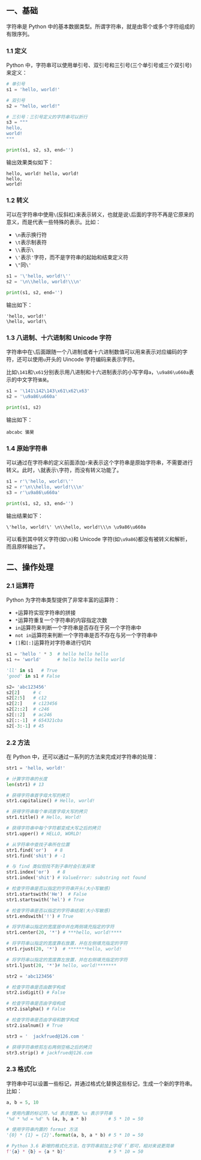 ## 一、基础

字符串是 Python 中的基本数据类型。所谓字符串，就是由零个或多个字符组成的有限序列。

### 1.1 定义

Python 中，字符串可以使用单引号、双引号和三引号(三个单引号或三个双引号)来定义：

```python
# 单引号
s1 = 'hello, world!'

# 双引号
s2 = "hello, world!"

# 三引号：三引号定义的字符串可以折行
s3 = """
hello,
world!
"""

print(s1, s2, s3, end='')
```

输出效果类似如下：

```
hello, world! hello, world!
hello,
world!
```

### 1.2 转义

可以在字符串中使用`\`(反斜杠)来表示转义，也就是说`\`后面的字符不再是它原来的意义，而是代表一些特殊的表示。比如：

* `\n`表示换行符
* `\t`表示制表符
* `\\`表示`\`
* `\'`表示`'`字符，而不是字符串的起始和结束定义符
* `\"`同`\'`

```python
s1 = '\'hello, world!\''
s2 = '\n\\hello, world!\\\n'

print(s1, s2, end='')
```

输出如下：

```
'hello, world!'
\hello, world!\
```

### 1.3 八进制、十六进制和 Unicode 字符

字符串中在`\`后面跟随一个八进制或者十六进制数值可以用来表示对应编码的字符，还可以使用`u`开头的 Uincode 字符编码来表示字符。

比如`\141`和`\x61`分别表示用八进制和十六进制表示的小写字母`a`，`\u9a86\u660a`表示的中文字符`骆昊`。

```Python
s1 = '\141\142\143\x61\x62\x63'
s2 = '\u9a86\u660a'

print(s1, s2)
```

输出如下：

```
abcabc 骆昊
```

### 1.4 原始字符串

可以通过在字符串的定义前面添加`r`来表示这个字符串是原始字符串，不需要进行转义。此时，`\`就表示`\`字符，而没有转义功能了。

```python
s1 = r'\'hello, world!\''
s2 = r'\n\\hello, world!\\\n'
s3 = r'\u9a86\u660a'

print(s1, s2, s3, end='')
```

输出结果如下：

```
\'hello, world!\' \n\\hello, world!\\\n \u9a86\u660a
```

可以看到其中转义字符(如`\n`)和 Unicode 字符(如`\u9a86`)都没有被转义和解析，而且原样输出了。

## 二、操作处理

### 2.1 运算符

Python 为字符串类型提供了非常丰富的运算符：

* `+`运算符实现字符串的拼接
* `*`运算符重复一个字符串的内容指定次数
* `in`运算符来判断一个字符串是否存在于另一个字符串中
* `not in`运算符来判断一个字符串是否不存在与另一个字符串中
* `[]`和`[:]`运算符对字符串进行切片

```Python
s1 = 'hello ' * 3  # hello hello hello
s1 += 'world'      # hello hello hello world

'll' in s1   # True
'good' in s1 # False

s2= 'abc123456'
s2[2]     # c
s2[2:5]   # c12
s2[2:]    # c123456
s2[2::2]  # c246
s2[::2]   # ac246
s2[::-1]  # 654321cba
s2[-3:-1] # 45
```

### 2.2 方法

在 Python 中，还可以通过一系列的方法来完成对字符串的处理：

```Python
str1 = 'hello, world!'

# 计算字符串的长度
len(str1) # 13

# 获得字符串首字母大写的拷贝
str1.capitalize() # Hello, world!

# 获得字符串每个单词首字母大写的拷贝
str1.title() # Hello, World!

# 获得字符串中每个字符都变成大写之后的拷贝
str1.upper() # HELLO, WORLD!

# 从字符串中查找子串所在位置
str1.find('or')   # 8
str1.find('shit') # -1

# 与 find 类似但找不到子串时会引发异常
str1.index('or')   # 8
str1.index('shit') # ValueError: substring not found

# 检查字符串是否以指定的字符串开头(大小写敏感)
str1.startswith('He')  # False
str1.startswith('hel') # True

# 检查字符串是否以指定的字符串结尾(大小写敏感)
str1.endswith('!') # True

# 将字符串以指定的宽度居中并在两侧填充指定的字符
str1.center(20, '*') # ***hello, world!****

# 将字符串以指定的宽度靠右放置，并在左侧填充指定的字符
str1.rjust(20, '*')  # *******hello, world!

# 将字符串以指定的宽度靠左放置，并在右侧填充指定的字符
str1.ljust(20, '*')# hello, world!*******

str2 = 'abc123456'

# 检查字符串是否由数字构成
str2.isdigit() # False

# 检查字符串是否由字母构成
str2.isalpha() # False

# 检查字符串是否由字母和数字构成
str2.isalnum() # True

str3 = '  jackfrued@126.com '

# 获得字符串修剪左右两侧空格之后的拷贝
str3.strip() # jackfrued@126.com
```

### 2.3 格式化

字符串中可以设置一些标记，并通过格式化替换这些标记，生成一个新的字符串。比如：

```Python
a, b = 5, 10

# 使用内置的标记符，%d 表示整数，%s 表示字符串
'%d * %d = %d' % (a, b, a * b)        # 5 * 10 = 50

# 使用字符串内置的 format 方法
'{0} * {1} = {2}'.format(a, b, a * b) # 5 * 10 = 50

# Python 3.6 新增的格式化方法，在字符串前加上字母`f`即可，相对来说更简单
f'{a} * {b} = {a * b}'                # 5 * 10 = 50
```


